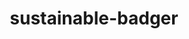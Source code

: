 ---
title: sustainable-badger
link: https://github.com/zhaoyi3264/sustainable-badger
desc: This educational game demonstrates the how our daily decisions affect our carbon footprints.
skill: Java Swing, Processing
order: 4
---